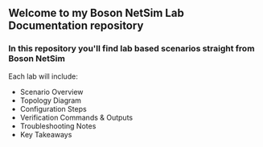 ## Welcome to my **Boson NetSim Lab Documentation** repository  
### In this repository you'll find lab based scenarios straight from Boson NetSim  
  
Each lab will include:
* Scenario Overview
* Topology Diagram
* Configuration Steps
* Verification Commands & Outputs
* Troubleshooting Notes
* Key Takeaways
